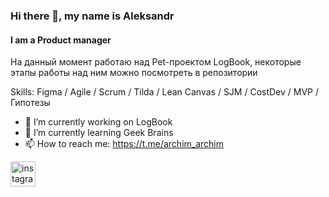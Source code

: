 ### Hi there 👋, my name is Aleksandr
#### I am a Product manager
На данный момент работаю над Pet-проектом LogBook, некоторые этапы работы над ним можно посмотреть в репозитории 

Skills: Figma / Agile / Scrum / Tilda / Lean Canvas / SJM / CostDev /  MVP / Гипотезы

- 🔭 I’m currently working on LogBook 
- 🌱 I’m currently learning Geek Brains 
- 📫 How to reach me: https://t.me/archim_archim 


[<img src='https://cdn.jsdelivr.net/npm/simple-icons@3.0.1/icons/instagram.svg' alt='instagram' height='40'>](https://www.instagram.com/https://instagram.com/_aleksandr_archi_?igshid=NGVhN2U2NjQ0Yg==/)  

